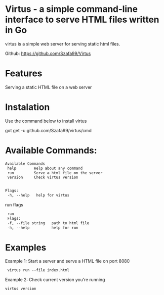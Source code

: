 # Virtus - a simple command-line interface to serve HTML files written in Go 


virtus is a simple web server for serving static html files.<br />

Github: https://github.com/Szafa99/Virtus 

# Features 

Serving a static HTML file on a web server


# Instalation
Use the command below to install virtus

got get -u github.com/Szafa99/virtus/cmd


# Available Commands:
 ```diff
Available Commands
  help        Help about any command
  run         Serve a html file on the server
  version     Check virtus version


Flags:
  -h, --help   help for virtus
 ```
 run flags
 ```diff
  run
  Flags:
  -f, --file string   path to html file
  -h, --help          help for run
  ```
  
  # Examples 
  Example 1: Start a server and serve a HTML file on port 8080
 ```diff
  virtus run --file index.html
 ```
   Example 2: Check current version you're running
   ```diff
   virtus version
 ```

